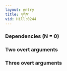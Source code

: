 ```yaml
---
layout: entry
title: དགེས་
vid: Hill:0244
---
```

### Dependencies (N = 0)


### Two overt arguments


### Three overt arguments
